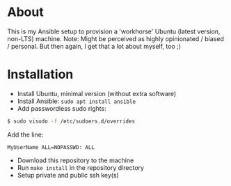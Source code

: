 # About
This is my Ansible setup to provision a 'workhorse' Ubuntu (latest version, non-LTS) machine.
Note: Might be perceived as highly opinionated / biased / personal. But then again, I get that a lot about myself, too ;)

# Installation
- Install Ubuntu, minimal version (without extra software)
- Install Ansible: `sudo apt install ansible`
- Add passwordless sudo rights:
```bash
$ sudo visudo -f /etc/sudoers.d/overrides
```
Add the line:
```
MyUserName ALL=NOPASSWD: ALL
```
- Download this repository to the machine
- Run `make install` in the repository directory
- Setup private and public ssh key(s)
